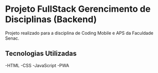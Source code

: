 # Projeto FullStack Gerencimento de Disciplinas (Backend)

Projeto realizado para a disciplina de Coding Mobile e APS da Faculdade Senac.

## Tecnologias Utilizadas

-HTML
-CSS
-JavaScript
-PWA
